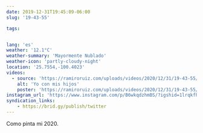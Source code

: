 ```yaml
---
date: 2019-12-31T19:45:09-06:00
slug: '19-43-55'

tags:


lang: 'es'
weather: '12.1°C'
weather-summary: 'Mayormente Nublado'
weather-icon: 'partly-cloudy-night'
location: '25.7554,-100.4023'
videos:
  - source: 'https://ramiroruiz.com/uploads/videos/2020/12/31/19-43-55/me-with-my-kids.mp4'
    alt: 'Yo con mis hijos'
    poster: 'https://ramiroruiz.com/uploads/videos/2020/12/31/19-43-55/poster.jpg'
instagram_url: 'https://www.instagram.com/p/B6wkqdzhmBS/?igshid=1lrqkfhwjq710'
syndication_links:
    - https://brid.gy/publish/twitter
---
```

Como pinta mi 2020. 